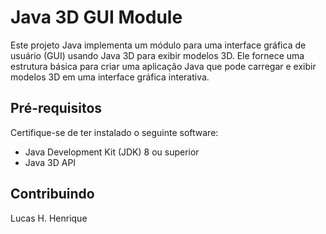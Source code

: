 # Java 3D GUI Module

Este projeto Java implementa um módulo para uma interface gráfica de usuário (GUI) usando Java 3D para exibir modelos 3D. Ele fornece uma estrutura básica para criar uma aplicação Java que pode carregar e exibir modelos 3D em uma interface gráfica interativa. 

## Pré-requisitos

Certifique-se de ter instalado o seguinte software:

- Java Development Kit (JDK) 8 ou superior
- Java 3D API

## Contribuindo

Lucas H.
Henrique
